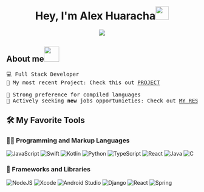 <h1 align="center">Hey, I'm Alex Huaracha<img src="https://media.giphy.com/media/hvRJCLFzcasrR4ia7z/giphy.gif" width="35"></h1>
<p align="center">
  <a href="https://git.io/typing-svg"><img src="https://readme-typing-svg.demolab.com/?lines=Full-stack%20web%20and%20app%20developer"></a>
</p> 

<h2 align="left">About me<img height="40" src="https://emoji.gg/assets/emoji/7333-parrotdance.gif"></h2>
<pre>
💻 Full Stack Developer
📝 My most recent Project: Check this out <a href="https://github.com/FrancoRutigliano/L-athelier-back/" target="_blank">PROJECT</a>
<!-- 🌟 Expertise in Golang, TypeScript, and Rust -->
🚩 Strong preference for compiled languages
🤔 Actively seeking <b>new</b> jobs opportunieties: Check out <a href="" target="_blank">MY RESUME.</a>
</pre>


<h2>🛠️ My Favorite Tools</h2>
  <!-- Some badges are from https://github.com/Ileriayo/markdown-badges -->
<h3>👨‍💻 Programming and Markup Languages</h3>

![JavaScript](https://img.shields.io/badge/javascript-%23323330.svg?style=Plastic&logo=javascript&logoColor=%23F7DF1E)
![Swift](https://img.shields.io/badge/swift-F54A2A?style=fPlastic&logo=swift&logoColor=white)
![Kotlin](https://img.shields.io/badge/kotlin-%237F52FF.svg?style=fPlastic&logo=kotlin&logoColor=white)
![Python](https://img.shields.io/badge/python-3670A0?style=fPlastic&logo=python&logoColor=ffdd54)
![TypeScript](https://img.shields.io/badge/typescript-%23007ACC.svg?style=fPlastic&logo=typescript&logoColor=white)
![React](https://img.shields.io/badge/react-%2320232a.svg?style=fPlastic&logo=react&logoColor=%2361DAFB)
![Java](https://img.shields.io/badge/java-%23ED8B00.svg?style=fPlastic&logo=openjdk&logoColor=white)
![C](https://img.shields.io/badge/c-%2300599C.svg?style=fPlastic&logo=c&logoColor=white)

<h3>🧰 Frameworks and Libraries</h3>

![NodeJS](https://img.shields.io/badge/node.js-6DA55F?style=fPlastic&logo=node.js&logoColor=white)
![Xcode](https://img.shields.io/badge/Xcode-007ACC?style=fPlastic&logo=Xcode&logoColor=white)
![Android Studio](https://img.shields.io/badge/android%20studio-346ac1?style=fPlastic&logo=android%20studio&logoColor=white)
![Django](https://img.shields.io/badge/django-%23092E20.svg?style=fPlastic&logo=django&logoColor=white)
![React](https://img.shields.io/badge/react-%2320232a.svg?style=fPlastic&logo=react&logoColor=%2361DAFB)
![Spring](https://img.shields.io/badge/spring-%236DB33F.svg?style=fPlastic&logo=spring&logoColor=white)
